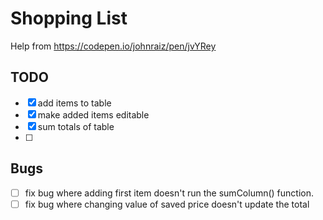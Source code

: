 # Shopping List
Help from
https://codepen.io/johnraiz/pen/jvYRey

## TODO
- [x] add items to table
- [x] make added items editable
- [x] sum totals of table
- [ ] 

## Bugs
- [ ] fix bug where adding first item doesn't run the sumColumn() function.
- [ ] fix bug where changing value of saved price doesn't update the total
